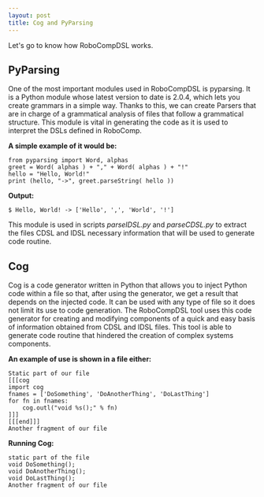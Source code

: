```yaml
---
layout: post
title: Cog and PyParsing
---
```


Let's go to know how RoboCompDSL works.

## PyParsing
One of the most important modules used in RoboCompDSL is pyparsing. It is a Python module whose latest version to date is 2.0.4, which lets you create grammars in a simple way. Thanks to this, we can create Parsers that are in charge of a grammatical analysis of files that follow a grammatical structure. This module is vital in generating the code as it is used to interpret the DSLs defined in RoboComp.

**A simple example of it would be:**

    from pyparsing import Word, alphas
    greet = Word( alphas ) + "," + Word( alphas ) + "!"
    hello = "Hello, World!"
    print (hello, "->", greet.parseString( hello ))

**Output:**

    $ Hello, World! -> ['Hello', ',', 'World', '!']

This module is used in scripts *parseIDSL.py* and *parseCDSL.py* to extract the files CDSL and IDSL necessary information that will be used to generate code routine.

## Cog
Cog is a code generator written in Python that allows you to inject Python code within a file so that, after using the generator, we get a result that depends on the injected code.
It can be used with any type of file so it does not limit its use to code generation. The RoboCompDSL tool uses this code generator for creating and modifying components of a quick and easy basis of information obtained from CDSL and IDSL files. This tool is able to generate code routine that hindered the creation of complex systems components.

**An example of use is shown in a file either:**

    Static part of our file
    [[[cog
    import cog
    fnames = ['DoSomething', 'DoAnotherThing', 'DoLastThing']
    for fn in fnames:
        cog.outl("void %s();" % fn)
    ]]]
    [[[end]]]
    Another fragment of our file

**Running Cog:**

    static part of the file
    void DoSomething();
    void DoAnotherThing();
    void DoLastThing();
    Another fragment of our file
